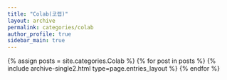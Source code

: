 ```yaml
---
title: "Colab(코랩)"
layout: archive
permalink: categories/colab
author_profile: true
sidebar_main: true
---
```


{% assign posts = site.categories.Colab %}
{% for post in posts %} {% include archive-single2.html type=page.entries_layout %} {% endfor %}